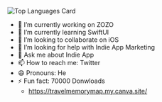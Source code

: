 
![Top Languages Card](https://github-readme-stats.vercel.app/api/top-langs/?username=tsuzukihashi&count_private=true&theme=tokyonight&layout=compact)

- 🔭 I’m currently working on ZOZO
- 🌱 I’m currently learning SwiftUI
- 👯 I’m looking to collaborate on iOS
- 🤔 I’m looking for help with Indie App Marketing
- 💬 Ask me about Indie App
- 📫 How to reach me: Twitter
- 😄 Pronouns: He
- ⚡ Fun fact: 70000 Donwloads
  - https://travelmemorymap.my.canva.site/
